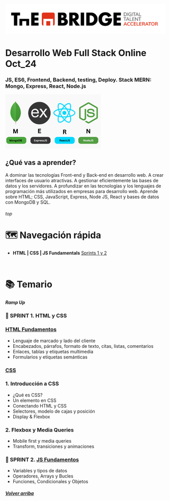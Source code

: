 ![logotipo de The Bridge](./assets/img/logo.png)

# Desarrollo Web Full Stack Online Oct_24

### JS, ES6, Frontend, Backend, testing, Deploy. Stack MERN: Mongo, Express, React, Node.js 

<img src="./assets/img/mern.png" alt="mern icon" width="300" style="display: inline-block; margin-right: 10px;"/> &nbsp;

## ¿Qué vas a aprender?
A dominar las tecnologías Front-end y Back-end en desarrollo web.
A crear interfaces de usuario atractivas.
A gestionar eficientemente las bases de datos y los servidores.
A profundizar en las tecnologías y los lenguajes de programación más utilizados en empresas para desarrollo web.
Aprende sobre HTML; CSS, JavaScript, Express, Node JS, React y bases de datos con MongoDB y SQL.
<br>

###### top
# 🗺️ Navegación rápida

- **HTML | CSS | JS Fundamentals** [Sprints 1 y 2](#ramp-up)

<br/>

# 📚 Temario

##### Ramp Up
### 🚀 SPRINT 1. HTML y CSS
### [HTML Fundamentos](./01_Ramp_Up/01_html/)
- Lenguaje de marcado y lado del cliente
- Encabezados, párrafos, formato de texto, citas, listas, comentarios
- Enlaces, tablas y etiquetas multimedia
- Formularios y etiquetas semánticas

### [CSS](./01_Ramp_Up/02_css/) 

### 1. Introducción a CSS
- ¿Qué es CSS?
- Un elemento en CSS
- Conectando HTML y CSS
- Selectores, modelo de cajas y posición 
- Display & Flexbox


###  2. Flexbox y Media Queries
- Mobile first y media queries
- Transform, transiciones y animaciones


### 🚀 SPRINT 2. [JS Fundamentos](./01_Ramp_Up/03_js/) 
- Variables y tipos de datos
- Operadores, Arrays y Bucles
- Funciones, Condicionales y Objetos


##### [Volver arriba](#top)